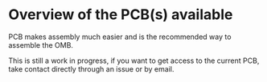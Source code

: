 # Overview of the PCB(s) available

PCB makes assembly much easier and is the recommended way to assemble the OMB.

This is still a work in progress, if you want to get access to the current PCB, take contact directly through an issue or by email.
